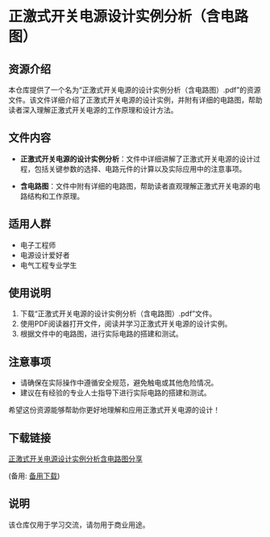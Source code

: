 # 正激式开关电源设计实例分析（含电路图）

## 资源介绍

本仓库提供了一个名为“正激式开关电源的设计实例分析（含电路图）.pdf”的资源文件。该文件详细介绍了正激式开关电源的设计实例，并附有详细的电路图，帮助读者深入理解正激式开关电源的工作原理和设计方法。

## 文件内容

- **正激式开关电源的设计实例分析**：文件中详细讲解了正激式开关电源的设计过程，包括关键参数的选择、电路元件的计算以及实际应用中的注意事项。
  
- **含电路图**：文件中附有详细的电路图，帮助读者直观理解正激式开关电源的电路结构和工作原理。

## 适用人群

- 电子工程师
- 电源设计爱好者
- 电气工程专业学生

## 使用说明

1. 下载“正激式开关电源的设计实例分析（含电路图）.pdf”文件。
2. 使用PDF阅读器打开文件，阅读并学习正激式开关电源的设计实例。
3. 根据文件中的电路图，进行实际电路的搭建和测试。

## 注意事项

- 请确保在实际操作中遵循安全规范，避免触电或其他危险情况。
- 建议在有经验的专业人士指导下进行实际电路的搭建和测试。

希望这份资源能够帮助你更好地理解和应用正激式开关电源的设计！

## 下载链接
[正激式开关电源设计实例分析含电路图分享](https://pan.quark.cn/s/742cfcfa65e0) 

(备用: [备用下载](https://pan.baidu.com/s/1H9ym_Bx4eJfoxjSEgJmJ3A?pwd=1234))

## 说明

该仓库仅用于学习交流，请勿用于商业用途。
